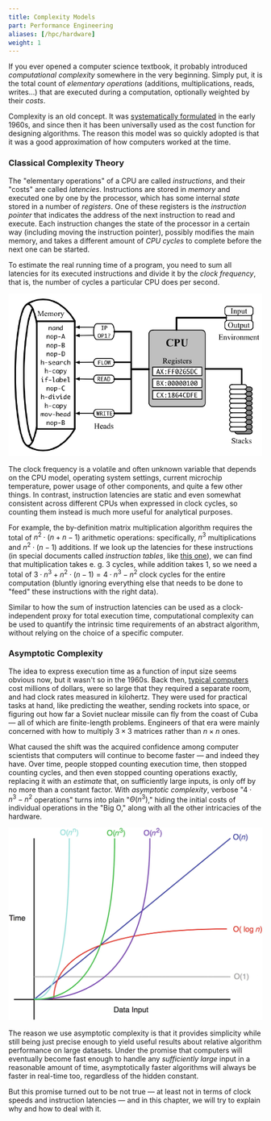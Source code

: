 ```yaml
---
title: Complexity Models
part: Performance Engineering
aliases: [/hpc/hardware]
weight: 1
---
```


If you ever opened a computer science textbook, it probably introduced *computational complexity* somewhere in the very beginning. Simply put, it is the total count of *elementary operations* (additions, multiplications, reads, writes…) that are executed during a computation, optionally weighted by their *costs*.

Complexity is an old concept. It was [systematically formulated](http://www.cs.albany.edu/~res/comp_complexity_ams_1965.pdf) in the early 1960s, and since then it has been universally used as the cost function for designing algorithms. The reason this model was so quickly adopted is that it was a good approximation of how computers worked at the time.

### Classical Complexity Theory

The "elementary operations" of a CPU are called *instructions*, and their "costs" are called *latencies*. Instructions are stored in *memory* and executed one by one by the processor, which has some internal *state* stored in a number of *registers*. One of these registers is the *instruction pointer* that indicates the address of the next instruction to read and execute. Each instruction changes the state of the processor in a certain way (including moving the instruction pointer), possibly modifies the main memory, and takes a different amount of *CPU cycles* to complete before the next one can be started.

To estimate the real running time of a program, you need to sum all latencies for its executed instructions and divide it by the *clock frequency*, that is, the number of cycles a particular CPU does per second. 

![](img/cpu.png)

The clock frequency is a volatile and often unknown variable that depends on the CPU model, operating system settings, current microchip temperature, power usage of other components, and quite a few other things. In contrast, instruction latencies are static and even somewhat consistent across different CPUs when expressed in clock cycles, so counting them instead is much more useful for analytical purposes.

For example, the by-definition matrix multiplication algorithm requires the total of $n^2 \cdot (n + n - 1)$ arithmetic operations: specifically, $n^3$ multiplications and $n^2 \cdot (n - 1)$ additions. If we look up the latencies for these instructions (in special documents called *instruction tables*, like [this one](https://www.agner.org/optimize/instruction_tables.pdf)), we can find that multiplication takes e. g. 3 cycles, while addition takes 1, so we need a total of $3 \cdot n^3 + n^2 \cdot (n - 1) = 4 \cdot n^3 - n^2$ clock cycles for the entire computation (bluntly ignoring everything else that needs to be done to "feed" these instructions with the right data).

Similar to how the sum of instruction latencies can be used as a clock-independent proxy for total execution time, computational complexity can be used to quantify the intrinsic time requirements of an abstract algorithm, without relying on the choice of a specific computer.

### Asymptotic Complexity

The idea to express execution time as a function of input size seems obvious now, but it wasn't so in the 1960s. Back then, [typical computers](https://en.wikipedia.org/wiki/CDC_1604) cost millions of dollars, were so large that they required a separate room, and had clock rates measured in kilohertz. They were used for practical tasks at hand, like predicting the weather, sending rockets into space, or figuring out how far a Soviet nuclear missile can fly from the coast of Cuba — all of which are finite-length problems. Engineers of that era were mainly concerned with how to multiply $3 \times 3$ matrices rather than $n \times n$ ones.

What caused the shift was the acquired confidence among computer scientists that computers will continue to become faster — and indeed they have. Over time, people stopped counting execution time, then stopped counting cycles, and then even stopped counting operations exactly, replacing it with an *estimate* that, on sufficiently large inputs, is only off by no more than a constant factor. With *asymptotic complexity*, verbose "$4 \cdot n^3 - n^2$ operations" turns into plain "$\Theta(n^3)$," hiding the initial costs of individual operations in the "Big O," along with all the other intricacies of the hardware.

![](img/complexity.jpg)

The reason we use asymptotic complexity is that it provides simplicity while still being just precise enough to yield useful results about relative algorithm performance on large datasets. Under the promise that computers will eventually become fast enough to handle any *sufficiently large* input in a reasonable amount of time, asymptotically faster algorithms will always be faster in real-time too, regardless of the hidden constant.

But this promise turned out to be not true — at least not in terms of clock speeds and instruction latencies — and in this chapter, we will try to explain why and how to deal with it.
